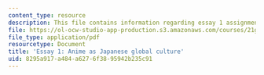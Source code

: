 ```yaml
---
content_type: resource
description: This file contains information regarding essay 1 assignment .
file: https://ol-ocw-studio-app-production.s3.amazonaws.com/courses/21g-067j-cultural-performances-of-asia-fall-2005/8295a917a484a6276f3895942b235c91_MIT21G_067JF05_essay1assig.pdf
file_type: application/pdf
resourcetype: Document
title: 'Essay 1: Anime as Japanese global culture'
uid: 8295a917-a484-a627-6f38-95942b235c91
---
```

